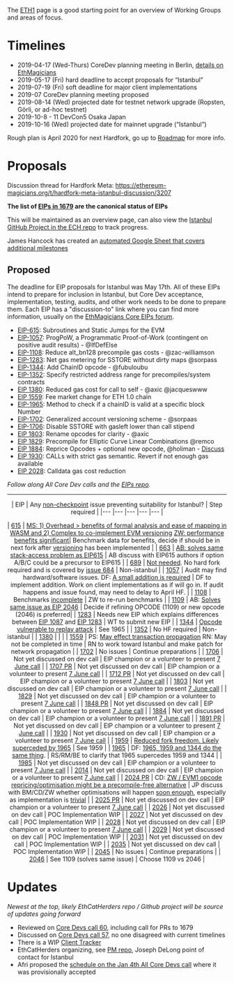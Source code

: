 <!-- TITLE: Istanbul -->
<!-- SUBTITLE: October 2019 Planned Ethereum Network Upgrade -->

The [ETH1](/eth1) page is a good starting point for an overview of Working Groups and areas of focus.
# Timelines
* 2019-04-17 (Wed-Thurs) CoreDev planning meeting in Berlin, [details on EthMagicians](https://ethereum-magicians.org/t/istanbul-eth1x-roadmap-planning-meeting-april-17th-18th-in-berlin/2899)
* 2019-05-17 (Fri) hard deadline to accept proposals for “Istanbul”
* 2019-07-19 (Fri) soft deadline for major client implementations
* 2019-07 CoreDev planning meeting proposed
* 2019-08-14 (Wed) projected date for testnet network upgrade (Ropsten, Görli, or ad-hoc testnet)
* 2019-10-8 - 11 DevCon5 Osaka Japan
* 2019-10-16 (Wed) projected date for mainnet upgrade (“Istanbul”)

Rough plan is April 2020 for next Hardfork, go up to [Roadmap](/roadmap) for more info.

# Proposals
Discussion thread for Hardfork Meta: https://ethereum-magicians.org/t/hardfork-meta-istanbul-discussion/3207

**The list of [EIPs in 1679](https://eips.ethereum.org/EIPS/eip-1679) are the canonical status of EIPs**

This will be maintained as an overview page, can also view the [Istanbul GitHub Project in the ECH repo](https://github.com/orgs/ethereum-cat-herders/projects/2) to track progress.

James Hancock has created an [automated Google Sheet that covers additional milestones](https://docs.google.com/spreadsheets/d/1Mgo7mJ6b6wimUwafsMo1l-b44uec28E_Hq8EQ7YdeEM/edit#gid=0)


## Proposed

The deadline for EIP proposals for Istanbul was May 17th. All of these EIPs intend to prepare for inclusion in Istanbul, but Core Dev acceptance, implementation, testing, audits, and other work needs to be done to prepare them. Each EIP has a "discussion-to" link where you can find more information, usually on the [EthMagicians Core EIPs forum](https://ethereum-magicians.org/c/eips/core-eips).

* [EIP-615](https://eips.ethereum.org/EIPS/eip-615): Subroutines and Static Jumps for the EVM
* [EIP-1057](https://eips.ethereum.org/EIPS/eip-1057): ProgPoW, a Programmatic Proof-of-Work (contingent on positive audit results) - @IfDefElse
* [EIP-1108](https://eips.ethereum.org/EIPS/eip-1108): Reduce alt_bn128 precompile gas costs - @zac-williamson
* [EIP-1283](https://github.com/ethereum/EIPs/blob/master/EIPS/eip-1283.md): Net gas metering for SSTORE without dirty maps @sorpass
* [EIP-1344](https://eips.ethereum.org/EIPS/eip-1344): Add ChainID opcode - @fubuloubu
* [EIP-1352](https://eips.ethereum.org/EIPS/eip-1352): Specify restricted address range for precompiles/system contracts
* [EIP 1380](https://eips.ethereum.org/EIPS/eip-1380): Reduced gas cost for call to self - @axic @jacqueswww
* [EIP 1559](https://eips.ethereum.org/EIPS/eip-1559): Fee market change for ETH 1.0 chain
* [EIP-1965](https://eips.ethereum.org/EIPS/eip-1965): Method to check if a chainID is valid at a specific block Number
* [EIP-1702](https://eips.ethereum.org/EIPS/eip-1702): Generalized account versioning scheme - @sorpaas
* [EIP-1706](https://eips.ethereum.org/EIPS/eip-1706): Disable SSTORE with gasleft lower than call stipend
* [EIP 1803](https://eips.ethereum.org/EIPS/eip-1803): Rename opcodes for clarity - @axic
* [EIP 1829](https://eips.ethereum.org/EIPS/eip-1829): Precompile for Elliptic Curve Linear Combinations @remco
* [EIP 1884](https://github.com/ethereum/EIPs/blob/dcc573e74adc0e6dd25821ddaabf862e8f85e107/EIPS/eip-1884.md): Reprice Opcodes + optional new opcode, @holiman - [Discuss](https://ethereum-magicians.org/t/opcode-repricing/3024)
* [EIP 1930](https://eips.ethereum.org/EIPS/eip-1930): CALLs with strict gas semantic. Revert if not enough gas available
* [EIP 2028](https://eips.ethereum.org/EIPS/eip-2028): Calldata gas cost reduction


_Follow along All Core Dev calls and the [EIPs repo](https://github.com/ethereum/EIPs)._


----

<div align="center">


| EIP 	| Any [non-checkpoint](https://docs.google.com/spreadsheets/d/1Mgo7mJ6b6wimUwafsMo1l-b44uec28E_Hq8EQ7YdeEM/edit#gid=0) issue preventing suitability for Istanbul? 	| Step required 	|
|---	|---	|---	|---	|---	|

| [615](https://eips.ethereum.org/EIPS/eip-615) 	| [MS: 1) Overhead > benefits of formal analysis and ease of mapping in WASM and 2) Complex to co-implement EVM versioning](https://youtu.be/lF_XxqxgVuA?t=883) [ZW: performance benefits significant](https://youtu.be/lF_XxqxgVuA?t=1308)| Benchmark data for benefits, decide if should be in next fork after [versioning](https://eips.ethereum.org/EIPS/eip-1702) has been implemented 	|
| [663](https://eips.ethereum.org/EIPS/eip-663) 	| [AB: solves same stack-access problem as EIP615](https://youtu.be/lF_XxqxgVuA?t=1934) 	| AB discuss with EIP615 authors if option A/B/C could be a precursor to EIP615 	|
| [689](https://eips.ethereum.org/EIPS/eip-689) 	| [Not needed](https://youtu.be/lF_XxqxgVuA?t=283). No hard fork required and is covered by [issue 684](https://github.com/ethereum/EIPs/issues/684) 	| Non-istanbul 	|
| [1057](https://eips.ethereum.org/EIPS/eip-1057) 	| Audit may find hardward/software issues. DF: [A small addition is required](https://ethereum-magicians.org/t/eip-progpow-a-programmatic-proof-of-work/272/13) 	| DF to implement addition. Work on client implementations as if will go in. If audit happens and issue found, may need to delay to April HF. 	|
| [1108](https://eips.ethereum.org/EIPS/eip-1108) 	| Benchmarks [incomplete](https://youtu.be/lF_XxqxgVuA?t=2896) 	| ZW to re-run benchmarks 	|
| [1109](https://eips.ethereum.org/EIPS/eip-1109) 	| AB: [Solves same issue as EIP 2046](https://youtu.be/lF_XxqxgVuA?t=3163) 	| Decide if refining OPCODE (1109) or new opcode (2046) is preferred|
| [1283](https://eips.ethereum.org/EIPS/eip-1283) 	| Needs new EIP which explains differences between [EIP 1087](https://eips.ethereum.org/EIPS/eip-1087) and [EIP 1283](https://eips.ethereum.org/EIPS/eip-1283) 	| WT to submit new EIP 	|
| [1344](https://eips.ethereum.org/EIPS/eip-1344) 	| [Opcode vulnerable to replay attack](https://eips.ethereum.org/EIPS/eip-1965) 	| See 1965 	|
| [1352](https://eips.ethereum.org/EIPS/eip-1352) 	| No HF required 	| Non-istanbul 	|
| [1380](https://eips.ethereum.org/EIPS/eip-1380) 	|  	|  	|
| [1559](https://eips.ethereum.org/EIPS/eip-1559) 	| PS: [May effect transaction propagation](https://youtu.be/lF_XxqxgVuA?t=4506) RN: May not be completed in time 	| RN to work toward Istanbul and make patch for network propagation 	|
| [1702](https://eips.ethereum.org/EIPS/eip-1702) 	| No issues 	| Continue preparations 	|
| [1706](https://eips.ethereum.org/EIPS/eip-1706) 	| Not yet discussed on dev call 	| EIP champion or a volunteer to present [7 June call](https://github.com/ethereum/pm/issues/102)  	|
| [1707 PR](https://github.com/ethereum/EIPs/pull/1707) 	| Not yet discussed on dev call 	| EIP champion or a volunteer to present [7 June call](https://github.com/ethereum/pm/issues/102) 	|
| [1712 PR](https://github.com/ethereum/EIPs/pull/1712) 	| Not yet discussed on dev call 	| EIP champion or a volunteer to present [7 June call](https://github.com/ethereum/pm/issues/102) 	|
| [1803](https://eips.ethereum.org/EIPS/eip-1803) 	| Not yet discussed on dev call 	| EIP champion or a volunteer to present [7 June call](https://github.com/ethereum/pm/issues/102) 	|
| [1829](https://eips.ethereum.org/EIPS/eip-1829) 	| Not yet discussed on dev call 	| EIP champion or a volunteer to present [7 June call](https://github.com/ethereum/pm/issues/102) 	|
| [1848 PR](https://github.com/ethereum/EIPs/pull/1848) 	| Not yet discussed on dev call 	| EIP champion or a volunteer to present [7 June call](https://github.com/ethereum/pm/issues/102) 	|
| [1884](https://eips.ethereum.org/EIPS/eip-1884) 	| Not yet discussed on dev call 	| EIP champion or a volunteer to present [7 June call](https://github.com/ethereum/pm/issues/102) 	|
| [1891 PR](https://github.com/ethereum/EIPs/pull/1891) 	| Not yet discussed on dev call 	| EIP champion or a volunteer to present [7 June call](https://github.com/ethereum/pm/issues/102) 	|
| [1930](https://eips.ethereum.org/EIPS/eip-1930) 	| Not yet discussed on dev call 	| EIP champion or a volunteer to present [7 June call](https://github.com/ethereum/pm/issues/102) 	|
| [1959](https://eips.ethereum.org/EIPS/eip-1959) 	| [Reduced fork freedom. Likely superceded by 1965](https://eips.ethereum.org/EIPS/eip-1965) 	| See 1959 	|
| [1965](https://eips.ethereum.org/EIPS/eip-1965) 	| DF: [1965, 1959 and 1344 do the same thing](https://youtu.be/lF_XxqxgVuA?t=3696). 	| RS/RM/BE to clarify that 1965 supercedes 1959 and 1344 	|
| [1985](https://eips.ethereum.org/EIPS/eip-1985) 	| Not yet discussed on dev call 	| EIP champion or a volunteer to present [7 June call](https://github.com/ethereum/pm/issues/102) 	|
| [2014](https://eips.ethereum.org/EIPS/eip-2014) 	| Not yet discussed on dev call 	| EIP champion or a volunteer to present [7 June call](https://github.com/ethereum/pm/issues/102) 	|
| [2024 PR](https://github.com/ethereum/EIPs/pull/2024) 	| CD: [ZW / EVM1 opcode repricing/optimisation might be a precompile-free alternative](https://youtu.be/lF_XxqxgVuA?t=5054) 	| JP discuss with BM/CD/ZW whether optimisations will happen [soon enough](https://youtu.be/lF_XxqxgVuA?t=5347), especially as implementation is [trivial](https://youtu.be/lF_XxqxgVuA?t=5477) 	|
| [2025 PR](https://github.com/ethereum/EIPs/pull/2025) 	| Not yet discussed on dev call 	| EIP champion or a volunteer to present [7 June call](https://github.com/ethereum/pm/issues/102) 	|
| [2026](https://eips.ethereum.org/EIPS/eip-2026) 	| Not yet discussed on dev call 	| POC Implementation WIP 	|
| [2027](https://eips.ethereum.org/EIPS/eip-2027) 	| Not yet discussed on dev call 	| POC Implementation WIP 	|
| [2028](https://eips.ethereum.org/EIPS/eip-2028) 	| Not yet discussed on dev call 	| EIP champion or a volunteer to present [7 June call](https://github.com/ethereum/pm/issues/102) 	|
| [2029](https://eips.ethereum.org/EIPS/eip-2029) 	| Not yet discussed on dev call 	| POC Implementation WIP 	|
| [2031](https://eips.ethereum.org/EIPS/eip-2031) 	| Not yet discussed on dev call 	| POC Implementation WIP 	|
| [2035](https://eips.ethereum.org/EIPS/eip-2035) 	| Not yet discussed on dev call 	| POC Implementation WIP 	|
| [2045](https://github.com/ethereum/EIPs/pull/2045) 	| No issues 	| Continue preparations 	|
| [2046](https://eips.ethereum.org/EIPS/eip-2046) 	| See 1109 (solves same issue) 	| Choose 1109 vs 2046 	|


</div>

# Updates
_Newest at the top, likely EthCatHerders repo / Github project will be source of updates going forward_

* Reviewed on [Core Devs call 60](https://github.com/ethereum/pm/issues/95), including call for PRs to 1679
* Discussed on [Core Devs call 57](https://github.com/ethereum/pm/issues/83), no one disagreed with current timelines
* There is a WIP [Client Tracker](/roadmap/istanbul/tracker)
* EthCatHerders organizing, see [PM repo](https://github.com/ethereum-cat-herders/PM/tree/master/Hard%20Fork%20Planning%20and%20Coordination), Joseph DeLong point of contact for Istanbul 
* Afri proposed the [schedule on the Jan 4th All Core Devs call](https://github.com/ethereum/pm/issues/66#issuecomment-450840440) where it was provisionally accepted


